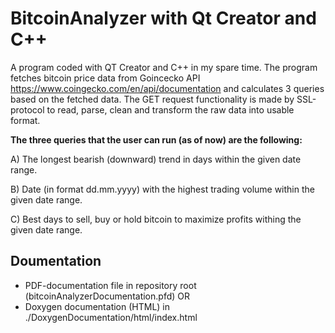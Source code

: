 # BitcoinAnalyzer with Qt Creator and C++

A program coded with QT Creator and C++ in my spare time. The program fetches bitcoin price data from Goincecko API https://www.coingecko.com/en/api/documentation
and calculates 3 queries based on the fetched data. The GET request functionality is made by SSL-protocol to read, parse, clean and transform the raw data into usable
format.

<b>The three queries that the user can run (as of now) are the following: </b>

A) The longest bearish (downward) trend in days within the given date range.

B) Date (in format dd.mm.yyyy) with the highest trading volume within the given date range.

C) Best days to sell, buy or hold bitcoin to maximize profits withing the given date range. 

## Doumentation

- PDF-documentation file in repository root (bitcoinAnalyzerDocumentation.pfd) OR
- Doxygen documentation (HTML) in ./DoxygenDocumentation/html/index.html